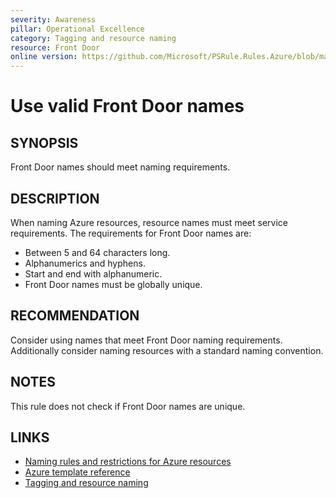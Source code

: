 ```yaml
---
severity: Awareness
pillar: Operational Excellence
category: Tagging and resource naming
resource: Front Door
online version: https://github.com/Microsoft/PSRule.Rules.Azure/blob/main/docs/rules/en/Azure.FrontDoor.Name.md
---
```


# Use valid Front Door names

## SYNOPSIS

Front Door names should meet naming requirements.

## DESCRIPTION

When naming Azure resources, resource names must meet service requirements.
The requirements for Front Door names are:

- Between 5 and 64 characters long.
- Alphanumerics and hyphens.
- Start and end with alphanumeric.
- Front Door names must be globally unique.

## RECOMMENDATION

Consider using names that meet Front Door naming requirements.
Additionally consider naming resources with a standard naming convention.

## NOTES

This rule does not check if Front Door names are unique.

## LINKS

- [Naming rules and restrictions for Azure resources](https://docs.microsoft.com/azure/azure-resource-manager/management/resource-name-rules)
- [Azure template reference](https://docs.microsoft.com/azure/templates/microsoft.network/frontdoors)
- [Tagging and resource naming](https://docs.microsoft.com/azure/architecture/framework/devops/app-design#tagging-and-resource-naming)
